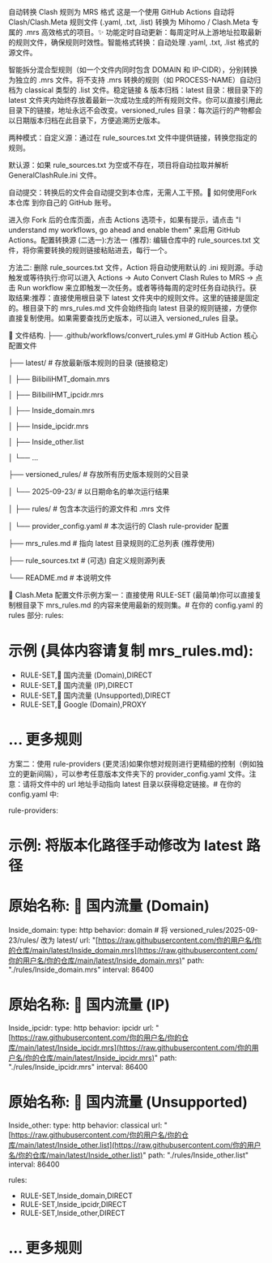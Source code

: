 自动转换 Clash 规则为 MRS 格式
这是一个使用 GitHub Actions 自动将 Clash/Clash.Meta 规则文件 (.yaml, .txt, .list) 转换为 Mihomo / Clash.Meta 专属的 .mrs 高效格式的项目。✨ 功能定时自动更新：每周定时从上游地址拉取最新的规则文件，确保规则时效性。智能格式转换：自动处理 .yaml, .txt, .list 格式的源文件。

智能拆分混合型规则（如一个文件内同时包含 DOMAIN 和 IP-CIDR），分别转换为独立的 .mrs 文件。将不支持 .mrs 转换的规则（如 PROCESS-NAME）自动归档为 classical 类型的 .list 文件。稳定链接 & 版本归档：latest 目录：根目录下的 latest 文件夹内始终存放着最新一次成功生成的所有规则文件。你可以直接引用此目录下的链接，地址永远不会改变。versioned_rules 目录：每次运行的产物都会以日期版本归档在此目录下，方便追溯历史版本。

两种模式：自定义源：通过在 rule_sources.txt 文件中提供链接，转换您指定的规则。

默认源：如果 rule_sources.txt 为空或不存在，项目将自动拉取并解析 GeneralClashRule.ini 文件。

自动提交：转换后的文件会自动提交到本仓库，无需人工干预。🚀 如何使用Fork 本仓库 到你自己的 GitHub 账号。

进入你 Fork 后的仓库页面，点击 Actions 选项卡，如果有提示，请点击 "I understand my workflows, go ahead and enable them" 来启用 GitHub Actions。配置转换源 (二选一):方法一 (推荐): 编辑仓库中的 rule_sources.txt 文件，将你需要转换的规则链接粘贴进去，每行一个。

方法二: 删除 rule_sources.txt 文件，Action 将自动使用默认的 .ini 规则源。手动触发或等待执行:你可以进入 Actions -> Auto Convert Clash Rules to MRS -> 点击 Run workflow 来立即触发一次任务。或者等待每周的定时任务自动执行。获取结果:推荐：直接使用根目录下 latest 文件夹中的规则文件。这里的链接是固定的。根目录下的 mrs_rules.md 文件会始终指向 latest 目录的规则链接，方便你直接复制使用。如果需要查找历史版本，可以进入 versioned_rules 目录。

📂 文件结构.
├── .github/workflows/convert_rules.yml   # GitHub Action 核心配置文件

├── latest/                               # 存放最新版本规则的目录 (链接稳定)

│   ├── BilibiliHMT_domain.mrs

│   ├── BilibiliHMT_ipcidr.mrs

│   ├── Inside_domain.mrs

│   ├── Inside_ipcidr.mrs

│   ├── Inside_other.list

│   └── ...

├── versioned_rules/                      # 存放所有历史版本规则的父目录

│   └── 2025-09-23/                       # 以日期命名的单次运行结果

│       ├── rules/                        # 包含本次运行的源文件和 .mrs 文件

│       └── provider_config.yaml          # 本次运行的 Clash rule-provider 配置

├── mrs_rules.md                          # 指向 latest 目录规则的汇总列表 (推荐使用)

├── rule_sources.txt                      # (可选) 自定义规则源列表

└── README.md                             # 本说明文件

📝 Clash.Meta 配置文件示例方案一：直接使用 RULE-SET (最简单)你可以直接复制根目录下 mrs_rules.md 的内容来使用最新的规则集。# 在你的 config.yaml 的 rules 部分:
rules:
  # 示例 (具体内容请复制 mrs_rules.md):
  - RULE-SET,🎯 国内流量 (Domain),DIRECT
  - RULE-SET,🎯 国内流量 (IP),DIRECT
  - RULE-SET,🎯 国内流量 (Unsupported),DIRECT
  - RULE-SET,🤖 Google (Domain),PROXY
  # ... 更多规则
方案二：使用 rule-providers (更灵活)如果你想对规则进行更精细的控制（例如独立的更新间隔），可以参考任意版本文件夹下的 provider_config.yaml 文件。注意：请将文件中的 url 地址手动指向 latest 目录以获得稳定链接。# 在你的 config.yaml 中:

rule-providers:
  # 示例: 将版本化路径手动修改为 latest 路径
  # 原始名称: 🎯 国内流量 (Domain)
  Inside_domain:
    type: http
    behavior: domain
    # 将 versioned_rules/2025-09-23/rules/ 改为 latest/
    url: "[https://raw.githubusercontent.com/你的用户名/你的仓库/main/latest/Inside_domain.mrs](https://raw.githubusercontent.com/你的用户名/你的仓库/main/latest/Inside_domain.mrs)"
    path: "./rules/Inside_domain.mrs"
    interval: 86400
  
  # 原始名称: 🎯 国内流量 (IP)
  Inside_ipcidr:
    type: http
    behavior: ipcidr
    url: "[https://raw.githubusercontent.com/你的用户名/你的仓库/main/latest/Inside_ipcidr.mrs](https://raw.githubusercontent.com/你的用户名/你的仓库/main/latest/Inside_ipcidr.mrs)"
    path: "./rules/Inside_ipcidr.mrs"
    interval: 86400

  # 原始名称: 🎯 国内流量 (Unsupported)
  Inside_other:
    type: http
    behavior: classical
    url: "[https://raw.githubusercontent.com/你的用户名/你的仓库/main/latest/Inside_other.list](https://raw.githubusercontent.com/你的用户名/你的仓库/main/latest/Inside_other.list)"
    path: "./rules/Inside_other.list"
    interval: 86400

rules:
  - RULE-SET,Inside_domain,DIRECT
  - RULE-SET,Inside_ipcidr,DIRECT
  - RULE-SET,Inside_other,DIRECT
  # ... 更多规则
